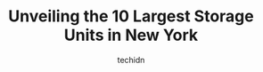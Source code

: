 ---
layout: ampstory
image: https://i0.wp.com/paketmu.com/wp-content/uploads/2023/06/life-storage-long-island-city-0-in-new-york-1686365133.jpeg?resize=640,853
author: techidn
featured: false
description: Explore the diverse Storage Unit scene in New York, home to an incredible selection of 10 establishments catering to every taste. Whether youre in search of iconic favorites or undiscovered
title: Unveiling the 10 Largest Storage Units in New York
cover:
   title: Unveiling the 10 Largest Storage Units in New York
   subtitle: RICKPATE
   background: https://paketmu.com/wp-content/uploads/2023/06/life-storage-long-island-city-0-in-new-york-1686365133.jpeg

pages: 
 - layout: thirds
   top: <h1>#1 Extra Space Storage</h1>
   bottom: "<p>Jeanette (Store Manager) was absolutely amazing, she went above and beyond. She listened to what we wanted and gave us the best recommendation for the storage space we ne</p>"
   background: https://paketmu.com/wp-content/uploads/2023/06/life-storage-long-island-city-1-in-new-york-1686365134.jpeg
   backgroundblur: true
 - layout: thirds
   top: <h1>#2 Life Storage - Long Island City</h1>
   bottom: "<p>Jayson is an outstanding Professional, he should be running the place. And Imani has the most pleasant and Professional preference. I am staying at this location to run m</p>"
   background: https://paketmu.com/wp-content/uploads/2023/06/life-storage-long-island-city-2-in-new-york-1686365135.jpeg
   cta:
      link: https://paketmu.com/unveiling-the-10-largest-storage-units-in-new-york/
      text: Unveiling the 10 Largest Storage Units in New York
 - layout: thirds
   top: <h1>#3 Extra Space Storage</h1>
   bottom: "<p>I had a wonderful customer experience at my time at Extra Space. The store manager, Ariel ensured that all my consumer needs were met and was able to give me access to my</p>"
   background: https://paketmu.com/wp-content/uploads/2023/06/life-storage-long-island-city-3-in-new-york-1686365135.png
   cta:
      link: https://paketmu.com/unveiling-the-10-largest-storage-units-in-new-york/
      text: Unveiling the 10 Largest Storage Units in New York
 - layout: thirds
   top: <h1>#4 CubeSmart Self Storage</h1>
   bottom: "<p>444 W 55th St, New York, NY 10019, United States</p>"
   background: https://plus.unsplash.com/premium_photo-1664640458616-3c74f8cb4589?ixlib=rb-4.0.3&ixid=MnwxMjA3fDB8MHxwaG90by1wYWdlfHx8fGVufDB8fHx8&auto=format&fit=crop&w=640&h=853&q=80
   cta:
      link: https://paketmu.com/unveiling-the-10-largest-storage-units-in-new-york/
      text: Unveiling the 10 Largest Storage Units in New York
 - layout: thirds
   top: <h1>#5 Public Storage</h1>
   bottom: "<p>262 Mott St, New York, NY 10012, United States</p>"
   background: https://images.unsplash.com/photo-1488554378835-f7acf46e6c98?ixlib=rb-4.0.3&ixid=MnwxMjA3fDB8MHxwaG90by1wYWdlfHx8fGVufDB8fHx8&auto=format&fit=crop&w=640&h=853&q=80
   cta:
      link: https://paketmu.com/unveiling-the-10-largest-storage-units-in-new-york/
      text: Unveiling the 10 Largest Storage Units in New York
 - layout: thirds
   top: <h1>#6 Safeguard Self Storage</h1>
   bottom: "<p>1206 E New York Ave, Brooklyn, NY 11212, United States</p>"
   background: https://images.unsplash.com/photo-1489648022186-8f49310909a0?ixlib=rb-4.0.3&ixid=MnwxMjA3fDB8MHxwaG90by1wYWdlfHx8fGVufDB8fHx8&auto=format&fit=crop&w=640&h=853&q=80
   cta:
      link: https://paketmu.com/unveiling-the-10-largest-storage-units-in-new-york/
      text: Unveiling the 10 Largest Storage Units in New York
 - layout: thirds
   top: <h1>#7 Manhattan Mini Storage</h1>
   bottom: "<p>541 W 29th St, New York, NY 10001, United States</p>"
   background: https://images.unsplash.com/photo-1509114397022-ed747cca3f65?ixlib=rb-4.0.3&ixid=MnwxMjA3fDB8MHxwaG90by1wYWdlfHx8fGVufDB8fHx8&auto=format&fit=crop&w=640&h=853&q=80
   cta:
      link: https://paketmu.com/unveiling-the-10-largest-storage-units-in-new-york/
      text: Unveiling the 10 Largest Storage Units in New York
 - layout: thirds
   middle: Continue reading...
   background: https://images.unsplash.com/photo-1534312527009-56c7016453e6?ixlib=rb-4.0.3&ixid=MnwxMjA3fDB8MHxwaG90by1wYWdlfHx8fGVufDB8fHx8&auto=format&fit=crop&w=640&h=853&q=80
   cta:
      link: https://paketmu.com/unveiling-the-10-largest-storage-units-in-new-york/
      text: Unveiling the 10 Largest Storage Units in New York
      
---